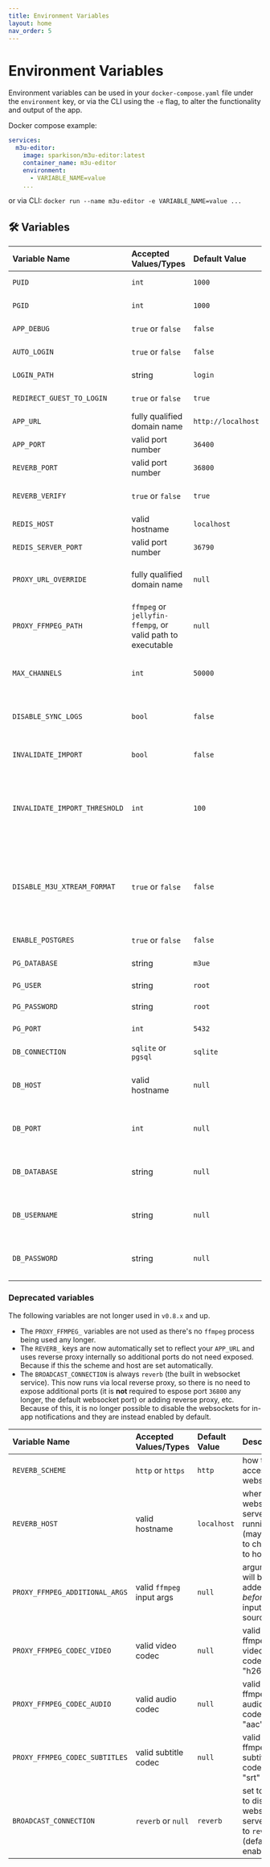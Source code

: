 ```yaml
---
title: Environment Variables
layout: home
nav_order: 5
---
```


# Environment Variables

Environment variables can be used in your `docker-compose.yaml` file under the `environment` key, or via the CLI using the `-e` flag, to alter the functionality and output of the app.

Docker compose example:
```yaml
services:
  m3u-editor:
    image: sparkison/m3u-editor:latest
    container_name: m3u-editor
    environment:
      - VARIABLE_NAME=value
    ...
```

or via CLI: `docker run --name m3u-editor -e VARIABLE_NAME=value ...`

## 🛠️ Variables

| Variable Name| Accepted Values/Types   | Default Value | Description |
|:-------------|:------------------|:--------------|:--------------|
| `PUID`  | `int` | `1000`       | user ID to run under (not currently implemented)       |
| `PGID`  | `int` | `1000`       | group ID to run under (not currently implemented)       |
| `APP_DEBUG`  | `true` or `false` | `false`       | output additional info to the log file       |
| `AUTO_LOGIN`  | `true` or `false` | `false`       | enable auto-login functionality       |
| `LOGIN_PATH`  | string | `login`       | the path used to login to the app       |
| `REDIRECT_GUEST_TO_LOGIN`  | `true` or `false` | `true`       | redirect the base domain to the login page if not logged in       |
| `APP_URL`    | fully qualified domain name | `http://localhost`       | url or IP address where app is being hosted, **including http** |
| `APP_PORT`    | valid port number | `36400` | the port to run the app on |
| `REVERB_PORT`    | valid port number | `36800`       | port used to access websocket server |
| `REVERB_VERIFY`    | `true` or `false` | `true`       | set to `false` to disable SSL verification. Set to `true` (default) to enable |
| `REDIS_HOST`    | valid hostname | `localhost`       | default uses container instance
| `REDIS_SERVER_PORT`    | valid port number	 | `36790`       | default uses container instance |
| `PROXY_URL_OVERRIDE`    | fully qualified domain name | `null`       | url or IP address where app is being hosted, **including http**. If null or not set, will use `APP_URL` |
| `PROXY_FFMPEG_PATH`    | `ffmpeg` or `jellyfin-ffempg`, or valid path to executable | `null`       | valid path to executable if not `ffmpeg` or `jellyfin-ffempg` for local instance |
| `MAX_CHANNELS`    | `int` | `50000`       | the maximum number of channels to import for m3u playlists (does not apply to Xtream API playlists) |
| `DISABLE_SYNC_LOGS`    | `bool` | `false`       | disable the creation of sync logs for playlists. Can be useful with larger lists using SQLite database |
| `INVALIDATE_IMPORT`    | `bool` | `false`       | whether to invalidate Playlist sync if conditon met (see `INVALIDATE_IMPORT_THRESHOLD`) |
| `INVALIDATE_IMPORT_THRESHOLD`    | `int` | `100`       | if the current sync will have less channels than the current channel count (less this value), the sync will be invalidated and canceled (when `INVALIDATE_IMPORT` is `true`) |
| `DISABLE_M3U_XTREAM_FORMAT`    | `true` or `false` | `false`       | by default, all urls will use the Xtream API format so additional stream analysis, check for stream limits, etc. can be performed. Disable to return the provider url (or proxyfied url) instead for M3U playlists. |
| `ENABLE_POSTGRES`    | `true` or `false` | `false`       | set to `true` to enable the internal PostgreSQL instance |
| `PG_DATABASE`    | string | `m3ue`       | enter a valid database name, e.g. "m3ue" |
| `PG_USER`    | string | `root`       | user to create/update for `PG_DATABASE` |
| `PG_PASSWORD`    | string | `root`       | password to set/update for `PG_USER` |
| `PG_PORT`    | `int` | `5432`       | any valid port, does not need to be exposed |
| `DB_CONNECTION`    | `sqlite` or `pgsql` | `sqlite`       | set to `pgsql` to use PostgreSQL  |
| `DB_HOST`    | valid hostname | `null`       | valid hostname for PostgreSQL. If `ENABLE_POSTGRES` is `true` you can use `localhost` |
| `DB_PORT`    | `int` | `null`       | valid port number for PostgreSQL. If `ENABLE_POSTGRES` is `true` you can use `PG_PORT`   |
| `DB_DATABASE`    | string | `null`       | valid database name for PostgreSQL. If `ENABLE_POSTGRES` is `true` you can use `PG_DATABASE`   |
| `DB_USERNAME`    | string | `null`       | valid database user for PostgreSQL. If `ENABLE_POSTGRES` is `true` you can use `PG_USER`   |
| `DB_PASSWORD`    | string | `null`       | valid password for PostgreSQL. If `ENABLE_POSTGRES` is `true` you can use `PG_PASSWORD`   |


### Deprecated variables 

The following variables are not longer used in `v0.8.x` and up.

- The `PROXY_FFMPEG_` variables are not used as there's no `ffmpeg` process being used any longer.
- The `REVERB_` keys are now automatically set to reflect your `APP_URL` and uses reverse proxy internally so additional ports do not need exposed. Because if this the scheme and host are set automatically.
- The `BROADCAST_CONNECTION` is always `reverb` (the built in websocket service). This now runs via local reverse proxy, so there is no need to expose additional ports (it is __not__ required to espose port `36800` any longer, the default websocket port) or adding reverse proxy, etc. Because of this, it is no longer possible to disable the websockets for in-app notifications and they are instead enabled by default.

| Variable Name| Accepted Values/Types   | Default Value | Description |
|:-------------|:------------------|:--------------|:--------------|
| `REVERB_SCHEME`    | `http` or `https` | `http`       | how to access websockets |
| `REVERB_HOST`    | valid hostname | `localhost`       | where the websocket server is running (may need to change to host IP) |
| `PROXY_FFMPEG_ADDITIONAL_ARGS`    | valid `ffmpeg` input args | `null`       | arguments will be added _before_ the input source |
| `PROXY_FFMPEG_CODEC_VIDEO`    | valid video codec | `null`       | valid ffmpeg video codec, e.g. "h265" |
| `PROXY_FFMPEG_CODEC_AUDIO`    | valid audio codec | `null`       | valid ffmpeg audio codec, e.g. "aac" |
| `PROXY_FFMPEG_CODEC_SUBTITLES`    | valid subtitle codec | `null`       | valid ffmpeg subtitle codec, e.g. "srt" |
| `BROADCAST_CONNECTION`    | `reverb` or `null` | `reverb`       | set to `null` to disable websockets server. Set to `reverb` (default) to enable |
